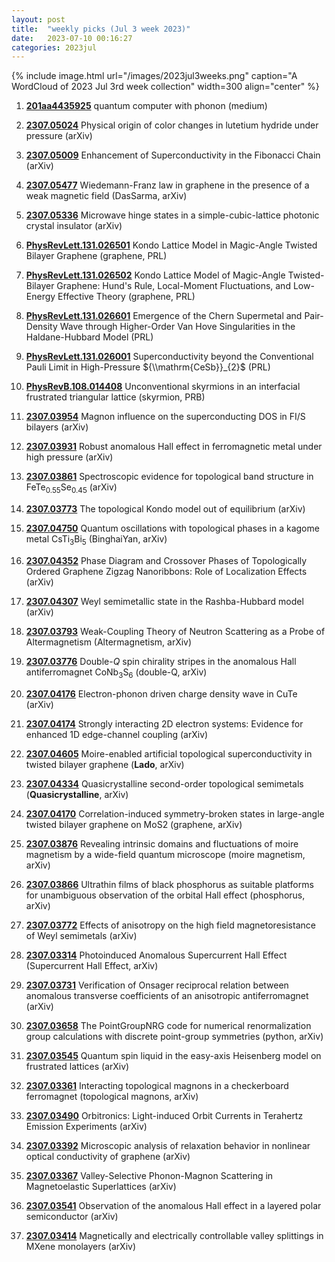 ```yaml
---
layout: post
title:  "weekly picks (Jul 3 week 2023)"
date:   2023-07-10 00:16:27
categories: 2023jul
---
```



{% include image.html url="/images/2023jul3weeks.png" caption="A WordCloud of 2023 Jul 3rd week collection" width=300 align="center" %}


1. **[201aa4435925](/images/QC-with-phonon.pdf)** quantum computer with phonon (medium)


1. **[2307.05024](http://arxiv.org/abs/2307.05024)** Physical origin of color changes in lutetium hydride under pressure (arXiv)

1. **[2307.05009](http://arxiv.org/abs/2307.05009)** Enhancement of Superconductivity in the Fibonacci Chain (arXiv)

1. **[2307.05477](http://arxiv.org/abs/2307.05477)** Wiedemann-Franz law in graphene in the presence of a weak magnetic field (DasSarma, arXiv)

1. **[2307.05336](http://arxiv.org/abs/2307.05336)** Microwave hinge states in a simple-cubic-lattice photonic crystal insulator (arXiv)

1. **[PhysRevLett.131.026501](https://link.aps.org/doi/10.1103/PhysRevLett.131.026501)** Kondo Lattice Model in Magic-Angle Twisted Bilayer Graphene (graphene, PRL)

1. **[PhysRevLett.131.026502](https://link.aps.org/doi/10.1103/PhysRevLett.131.026502)** Kondo Lattice Model of Magic-Angle Twisted-Bilayer Graphene: Hund's Rule, Local-Moment Fluctuations, and Low-Energy Effective Theory (graphene, PRL)

1. **[PhysRevLett.131.026601](https://link.aps.org/doi/10.1103/PhysRevLett.131.026601)** Emergence of the Chern Supermetal and Pair-Density Wave through Higher-Order Van Hove Singularities in the Haldane-Hubbard Model (PRL)

1. **[PhysRevLett.131.026001](https://link.aps.org/doi/10.1103/PhysRevLett.131.026001)** Superconductivity beyond the Conventional Pauli Limit in High-Pressure ${\\mathrm{CeSb}}_{2}$ (PRL)



1. **[PhysRevB.108.014408](https://link.aps.org/doi/10.1103/PhysRevB.108.014408)** Unconventional skyrmions in an interfacial frustrated triangular lattice (skyrmion, PRB)





1. **[2307.03954](http://arxiv.org/abs/2307.03954)** Magnon influence on the superconducting DOS in FI/S bilayers (arXiv)

1. **[2307.03931](http://arxiv.org/abs/2307.03931)** Robust anomalous Hall effect in ferromagnetic metal under high pressure (arXiv)

1. **[2307.03861](http://arxiv.org/abs/2307.03861)** Spectroscopic evidence for topological band structure in FeTe$_{0.55}$Se$_{0.45}$ (arXiv)

1. **[2307.03773](http://arxiv.org/abs/2307.03773)** The topological Kondo model out of equilibrium (arXiv)

1. **[2307.04750](http://arxiv.org/abs/2307.04750)** Quantum oscillations with topological phases in a kagome metal CsTi$_3$Bi$_5$ (BinghaiYan, arXiv)

1. **[2307.04352](http://arxiv.org/abs/2307.04352)** Phase Diagram and Crossover Phases of Topologically Ordered Graphene Zigzag Nanoribbons: Role of Localization Effects (arXiv)

1. **[2307.04307](http://arxiv.org/abs/2307.04307)** Weyl semimetallic state in the Rashba-Hubbard model (arXiv)

1. **[2307.03793](http://arxiv.org/abs/2307.03793)** Weak-Coupling Theory of Neutron Scattering as a Probe of Altermagnetism (Altermagnetism, arXiv)

1. **[2307.03776](http://arxiv.org/abs/2307.03776)** Double-$Q$ spin chirality stripes in the anomalous Hall antiferromagnet CoNb$_3$S$_6$ (double-Q, arXiv)

1. **[2307.04176](http://arxiv.org/abs/2307.04176)** Electron-phonon driven charge density wave in CuTe (arXiv)

1. **[2307.04174](http://arxiv.org/abs/2307.04174)** Strongly interacting 2D electron systems: Evidence for enhanced 1D edge-channel coupling (arXiv)

1. **[2307.04605](http://arxiv.org/abs/2307.04605)** Moire-enabled artificial topological superconductivity in twisted bilayer graphene (**Lado**, arXiv)

1. **[2307.04334](http://arxiv.org/abs/2307.04334)** Quasicrystalline second-order topological semimetals (**Quasicrystalline**, arXiv)

1. **[2307.04170](http://arxiv.org/abs/2307.04170)** Correlation-induced symmetry-broken states in large-angle twisted bilayer graphene on MoS2 (graphene, arXiv)

1. **[2307.03876](http://arxiv.org/abs/2307.03876)** Revealing intrinsic domains and fluctuations of moire magnetism by a wide-field quantum microscope (moire magnetism, arXiv)

1. **[2307.03866](http://arxiv.org/abs/2307.03866)** Ultrathin films of black phosphorus as suitable platforms for unambiguous observation of the orbital Hall effect (phosphorus, arXiv)

1. **[2307.03772](http://arxiv.org/abs/2307.03772)** Effects of anisotropy on the high field magnetoresistance of Weyl semimetals (arXiv)







1. **[2307.03314](http://arxiv.org/abs/2307.03314)** Photoinduced Anomalous Supercurrent Hall Effect (Supercurrent Hall Effect, arXiv)

1. **[2307.03731](http://arxiv.org/abs/2307.03731)** Verification of Onsager reciprocal relation between anomalous transverse coefficients of an anisotropic antiferromagnet (arXiv)

1. **[2307.03658](http://arxiv.org/abs/2307.03658)** The PointGroupNRG code for numerical renormalization group calculations with discrete point-group symmetries (python, arXiv)

1. **[2307.03545](http://arxiv.org/abs/2307.03545)** Quantum spin liquid in the easy-axis Heisenberg model on frustrated lattices (arXiv)

1. **[2307.03361](http://arxiv.org/abs/2307.03361)** Interacting topological magnons in a checkerboard ferromagnet (topological magnons, arXiv)

1. **[2307.03490](http://arxiv.org/abs/2307.03490)** Orbitronics: Light-induced Orbit Currents in Terahertz Emission Experiments (arXiv)

1. **[2307.03392](http://arxiv.org/abs/2307.03392)** Microscopic analysis of relaxation behavior in nonlinear optical conductivity of graphene (arXiv)

1. **[2307.03367](http://arxiv.org/abs/2307.03367)** Valley-Selective Phonon-Magnon Scattering in Magnetoelastic Superlattices (arXiv)

1. **[2307.03541](http://arxiv.org/abs/2307.03541)** Observation of the anomalous Hall effect in a layered polar semiconductor (arXiv)

1. **[2307.03414](http://arxiv.org/abs/2307.03414)** Magnetically and electrically controllable valley splittings in MXene monolayers (arXiv)


